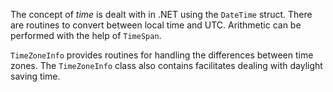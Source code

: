 The concept of _time_ is dealt with in .NET using the `DateTime` struct.  There are routines to convert between local time and UTC.  Arithmetic can be performed with the help of `TimeSpan`.

`TimeZoneInfo` provides routines for handling the differences between time zones.  The `TimeZoneInfo` class also contains facilitates dealing with daylight saving time.


